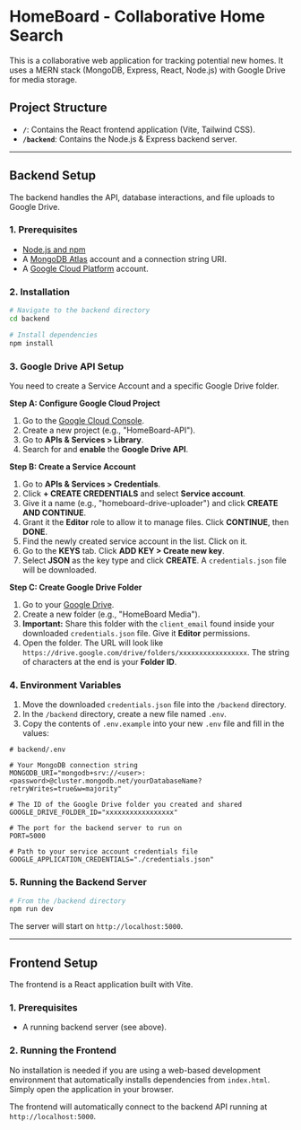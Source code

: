 # HomeBoard - Collaborative Home Search

This is a collaborative web application for tracking potential new homes. It uses a MERN stack (MongoDB, Express, React, Node.js) with Google Drive for media storage.

## Project Structure

- **`/`**: Contains the React frontend application (Vite, Tailwind CSS).
- **`/backend`**: Contains the Node.js & Express backend server.

---

## Backend Setup

The backend handles the API, database interactions, and file uploads to Google Drive.

### 1. Prerequisites

- [Node.js and npm](https://nodejs.org/en/)
- A [MongoDB Atlas](https://www.mongodb.com/cloud/atlas) account and a connection string URI.
- A [Google Cloud Platform](https://cloud.google.com/) account.

### 2. Installation

```bash
# Navigate to the backend directory
cd backend

# Install dependencies
npm install
```

### 3. Google Drive API Setup

You need to create a Service Account and a specific Google Drive folder.

**Step A: Configure Google Cloud Project**
1. Go to the [Google Cloud Console](https://console.cloud.google.com/).
2. Create a new project (e.g., "HomeBoard-API").
3. Go to **APIs & Services > Library**.
4. Search for and **enable** the **Google Drive API**.

**Step B: Create a Service Account**
1. Go to **APIs & Services > Credentials**.
2. Click **+ CREATE CREDENTIALS** and select **Service account**.
3. Give it a name (e.g., "homeboard-drive-uploader") and click **CREATE AND CONTINUE**.
4. Grant it the **Editor** role to allow it to manage files. Click **CONTINUE**, then **DONE**.
5. Find the newly created service account in the list. Click on it.
6. Go to the **KEYS** tab. Click **ADD KEY > Create new key**.
7. Select **JSON** as the key type and click **CREATE**. A `credentials.json` file will be downloaded.

**Step C: Create Google Drive Folder**
1. Go to your [Google Drive](https://drive.google.com/).
2. Create a new folder (e.g., "HomeBoard Media").
3. **Important:** Share this folder with the `client_email` found inside your downloaded `credentials.json` file. Give it **Editor** permissions.
4. Open the folder. The URL will look like `https://drive.google.com/drive/folders/xxxxxxxxxxxxxxxxx`. The string of characters at the end is your **Folder ID**.

### 4. Environment Variables

1. Move the downloaded `credentials.json` file into the `/backend` directory.
2. In the `/backend` directory, create a new file named `.env`.
3. Copy the contents of `.env.example` into your new `.env` file and fill in the values:

```
# backend/.env

# Your MongoDB connection string
MONGODB_URI="mongodb+srv://<user>:<password>@cluster.mongodb.net/yourDatabaseName?retryWrites=true&w=majority"

# The ID of the Google Drive folder you created and shared
GOOGLE_DRIVE_FOLDER_ID="xxxxxxxxxxxxxxxxx"

# The port for the backend server to run on
PORT=5000

# Path to your service account credentials file
GOOGLE_APPLICATION_CREDENTIALS="./credentials.json"
```

### 5. Running the Backend Server

```bash
# From the /backend directory
npm run dev
```
The server will start on `http://localhost:5000`.

---

## Frontend Setup

The frontend is a React application built with Vite.

### 1. Prerequisites

- A running backend server (see above).

### 2. Running the Frontend

No installation is needed if you are using a web-based development environment that automatically installs dependencies from `index.html`. Simply open the application in your browser.

The frontend will automatically connect to the backend API running at `http://localhost:5000`.
